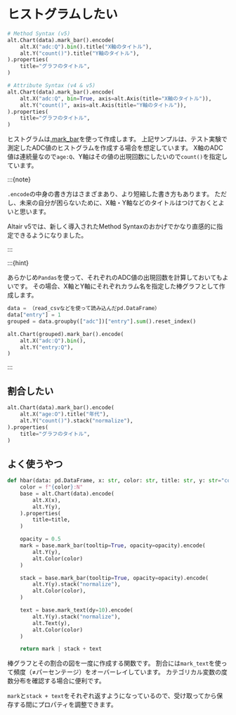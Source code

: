 # ヒストグラムしたい

```python
# Method Syntax (v5)
alt.Chart(data).mark_bar().encode(
    alt.X("adc:Q").bin().title("X軸のタイトル"),
    alt.Y("count()").title("Y軸のタイトル"),
).properties(
    title="グラフのタイトル",
)
```

```python
# Attribute Syntax (v4 & v5)
alt.Chart(data).mark_bar().encode(
    alt.X("adc:Q", bin=True, axis=alt.Axis(title="X軸のタイトル")),
    alt.Y("count()", axis=alt.Axis(title="Y軸のタイトル")),
).properties(
    title="グラフのタイトル",
)
```

ヒストグラムは[.mark_bar](https://altair-viz.github.io/user_guide/marks/bar.html)を使って作成します。
上記サンプルは、テスト実験で測定したADC値のヒストグラムを作成する場合を想定しています。
X軸のADC値は連続量なので``age:Q``、Y軸はその値の出現回数にしたいので``count()``を指定しています。

:::{note}

``.encode``の中身の書き方はさまざまあり、より短縮した書き方もあります。
ただし、未来の自分が困らないために、X軸・Y軸などのタイトルはつけておくとよいと思います。

Altair v5では、新しく導入されたMethod Syntaxのおかげでかなり直感的に指定できるようになりました。

:::

:::{hint}

あらかじめ``Pandas``を使って、それぞれのADC値の出現回数を計算しておいてもよいです。
その場合、X軸とY軸にそれぞれカラム名を指定した棒グラフとして作成します。

```python
data = （read_csvなどを使って読み込んだpd.DataFrame）
data["entry"] = 1
grouped = data.groupby(["adc"])["entry"].sum().reset_index()

alt.Chart(grouped).mark_bar().encode(
    alt.X("adc:Q").bin(),
    alt.Y("entry:Q"),
)
```

:::

## 割合したい

```python
alt.Chart(data).mark_bar().encode(
    alt.X("age:O").title("年代"),
    alt.Y("count()").stack("normalize"),
).properties(
    title="グラフのタイトル",
)
```

## よく使うやつ

```python
def hbar(data: pd.DataFrame, x: str, color: str, title: str, y: str="count()"):
    color = f"{color}:N"
    base = alt.Chart(data).encode(
        alt.X(x),
        alt.Y(y),
    ).properties(
        title=title,
    )

    opacity = 0.5
    mark = base.mark_bar(tooltip=True, opacity=opacity).encode(
        alt.Y(y),
        alt.Color(color)
    )

    stack = base.mark_bar(tooltip=True, opacity=opacity).encode(
        alt.Y(y).stack("normalize"),
        alt.Color(color),
    )

    text = base.mark_text(dy=10).encode(
        alt.Y(y).stack("normalize"),
        alt.Text(y),
        alt.Color(color)
    )

    return mark | stack + text
```

棒グラフとその割合の図を一度に作成する関数です。
割合には``mark_text``を使って頻度（≠パーセンテージ）をオーバーレイしています。
カテゴリカル変数の度数分布を確認する場合に便利です。

``mark``と``stack + text``をそれぞれ返すようになっているので、受け取ってから保存する間にプロパティを調整できます。
